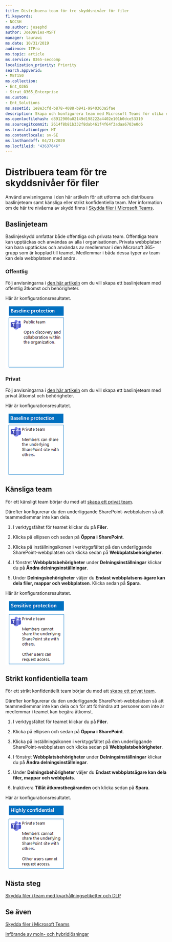```yaml
---
title: Distribuera team för tre skyddsnivåer för filer
f1.keywords:
- NOCSH
ms.author: josephd
author: JoeDavies-MSFT
manager: laurawi
ms.date: 10/31/2019
audience: ITPro
ms.topic: article
ms.service: O365-seccomp
localization_priority: Priority
search.appverid:
- MET150
ms.collection:
- Ent_O365
- Strat_O365_Enterprise
ms.custom:
- Ent_Solutions
ms.assetid: 1e8e3cfd-b878-4088-b941-9940363a5fae
description: Skapa och konfigurera team med Microsoft Teams för olika nivåer av informationsskydd för filer.
ms.openlocfilehash: d8912900a02149d198222a4402e101b0dce53310
ms.sourcegitcommit: 2614f8b81b332f8dab461f4f64f3adaa6703e0d6
ms.translationtype: HT
ms.contentlocale: sv-SE
ms.lasthandoff: 04/21/2020
ms.locfileid: "43637646"
---
```

# <a name="deploy-teams-for-three-tiers-of-protection-for-files"></a>Distribuera team för tre skyddsnivåer för filer

Använd anvisningarna i den här artikeln för att utforma och distribuera baslinjeteam samt känsliga eller strikt konfidentiella team. Mer information om de här tre nivåerna av skydd finns i [Skydda filer i Microsoft Teams](secure-files-in-teams.md).

## <a name="baseline-teams"></a>Baslinjeteam

Baslinjeskydd omfattar både offentliga och privata team. Offentliga team kan upptäckas och användas av alla i organisationen. Privata webbplatser kan bara upptäckas och användas av medlemmar i den Microsoft 365-grupp som är kopplad till teamet. Medlemmar i båda dessa typer av team kan dela webbplatsen med andra.

### <a name="public"></a>Offentlig

Följ anvisningarna i [den här artikeln](https://support.office.com/article/174adf5f-846b-4780-b765-de1a0a737e2b) om du vill skapa ett baslinjeteam med offentlig åtkomst och behörigheter.

Här är konfigurationsresultatet.

![Skydd på baslinjenivå för ett offentligt team.](../../media/baseline-public-team.png)

### <a name="private"></a>Privat

Följ anvisningarna i [den här artikeln](https://support.office.com/article/174adf5f-846b-4780-b765-de1a0a737e2b) om du vill skapa ett baslinjeteam med privat åtkomst och behörigheter.

Här är konfigurationsresultatet.

![Skydd på baslinjenivå för ett privat team.](../../media/baseline-private-team.png)

## <a name="sensitive-teams"></a>Känsliga team

För ett känsligt team börjar du med att [skapa ett privat team](https://support.office.com/article/174adf5f-846b-4780-b765-de1a0a737e2b).

Därefter konfigurerar du den underliggande SharePoint-webbplatsen så att teammedlemmar inte kan dela.

1. I verktygsfältet för teamet klickar du på **Filer**.

2. Klicka på ellipsen och sedan på **Öppna i SharePoint**.

3. Klicka på inställningsikonen i verktygsfältet på den underliggande SharePoint-webbplatsen och klicka sedan på **Webbplatsbehörigheter**.

4. I fönstret **Webbplatsbehörigheter** under **Delningsinställningar** klickar du på **Ändra delningsinställningar**.

5. Under **Delningsbehörigheter** väljer du **Endast webbplatsens ägare kan dela filer, mappar och webbplatsen**. Klicka sedan på **Spara**.

Här är konfigurationsresultatet.

![Känsligt skydd för ett team.](../../media/sensitive-team.png)

## <a name="highly-confidential-teams"></a>Strikt konfidentiella team

För ett strikt konfidentiellt team börjar du med att [skapa ett privat team](https://support.office.com/article/174adf5f-846b-4780-b765-de1a0a737e2b).

Därefter konfigurerar du den underliggande SharePoint-webbplatsen så att teammedlemmar inte kan dela och för att förhindra att personer som inte är medlemmar i teamet kan begära åtkomst.

1. I verktygsfältet för teamet klickar du på **Filer**.

2. Klicka på ellipsen och sedan på **Öppna i SharePoint**.

3. Klicka på inställningsikonen i verktygsfältet på den underliggande SharePoint-webbplatsen och klicka sedan på **Webbplatsbehörigheter**.

4. I fönstret **Webbplatsbehörigheter** under **Delningsinställningar** klickar du på **Ändra delningsinställningar**.

5. Under **Delningsbehörigheter** väljer du **Endast webbplatsägare kan dela filer, mappar och webbplats**.

6. Inaktivera **Tillåt åtkomstbegäranden** och klicka sedan på **Spara**.

Här är konfigurationsresultatet.

![Strikt konfidentiellt skydd för ett team.](../../media/highly-confidential-team.png)

## <a name="next-step"></a>Nästa steg

[Skydda filer i team med kvarhållningsetiketter och DLP](deploy-teams-retention-DLP.md)

## <a name="see-also"></a>Se även

[Skydda filer i Microsoft Teams](secure-files-in-teams.md)

[Införande av moln- och hybridlösningar](https://docs.microsoft.com/office365/enterprise/cloud-adoption-and-hybrid-solutions)
